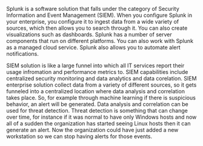 Splunk is a software solution that falls under the category of Security Information and Event Management (SIEM). When you configure Splunk in your enterprise, you configure it to ingest data from a wide variety of sources, which then allows you to search through it. You can also create visualizations such as dashboards. Splunk has a number of server components that run on different platforms. You can also work with Splunk as a managed cloud service. Splunk also allows you to automate alert notifications. 

SIEM solution is like a large funnel into which all IT services report their usage infromation and performance metrics to. SIEM capabilities include centralized security monitoring and data analytics and data corelation. SIEM enterprise solution collect data from a variety of different sources, so it gets funneled into a centralized location where data analysis and correlation takes place. So, for example through machine learning if there is suspicious behavior, an alert will be generated. Data analysis and correlation can be used for threat detection. Threat detection is something that can change over time, for instance if it was normal to have only Windows hosts and now all of a sudden the organization has started seeing Linux hosts then it can generate an alert. Now the organization could have just added a new workstation so we can stop having alerts for those events. 
